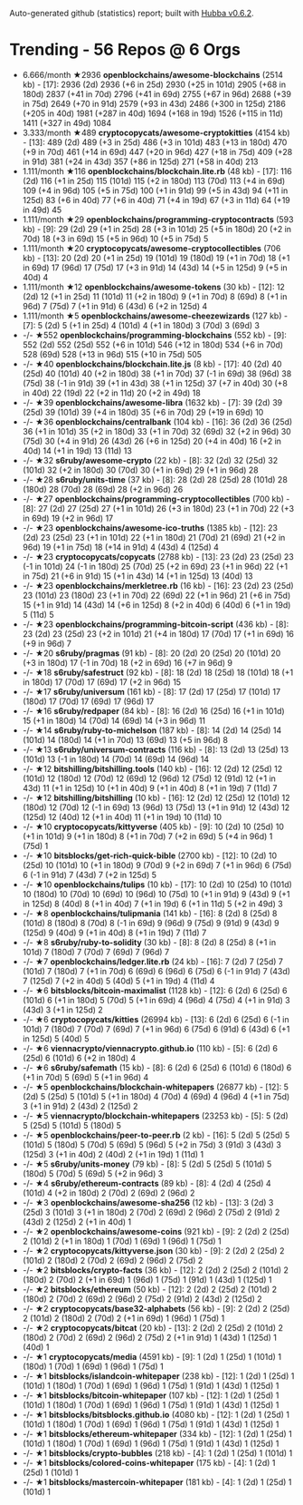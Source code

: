 Auto-generated github (statistics) report;
built with [Hubba v0.6.2](https://github.com/rubycoco/git/tree/master/hubba).


# Trending - 56 Repos @ 6 Orgs

- 6.666/month  ★2936 **openblockchains/awesome-blockchains** (2514 kb) - [17]: 2936 (2d) 2936 (+6 in 25d) 2930 (+25 in 101d) 2905 (+68 in 180d) 2837 (+41 in 70d) 2796 (+41 in 69d) 2755 (+67 in 96d) 2688 (+39 in 75d) 2649 (+70 in 91d) 2579 (+93 in 43d) 2486 (+300 in 125d) 2186 (+205 in 40d) 1981 (+287 in 40d) 1694 (+168 in 19d) 1526 (+115 in 11d) 1411 (+327 in 49d) 1084
- 3.333/month  ★489 **cryptocopycats/awesome-cryptokitties** (4154 kb) - [13]: 489 (2d) 489 (+3 in 25d) 486 (+3 in 101d) 483 (+13 in 180d) 470 (+9 in 70d) 461 (+14 in 69d) 447 (+20 in 96d) 427 (+18 in 75d) 409 (+28 in 91d) 381 (+24 in 43d) 357 (+86 in 125d) 271 (+58 in 40d) 213
- 1.111/month  ★116 **openblockchains/blockchain.lite.rb** (48 kb) - [17]: 116 (2d) 116 (+1 in 25d) 115 (101d) 115 (+2 in 180d) 113 (70d) 113 (+4 in 69d) 109 (+4 in 96d) 105 (+5 in 75d) 100 (+1 in 91d) 99 (+5 in 43d) 94 (+11 in 125d) 83 (+6 in 40d) 77 (+6 in 40d) 71 (+4 in 19d) 67 (+3 in 11d) 64 (+19 in 49d) 45
- 1.111/month  ★29 **openblockchains/programming-cryptocontracts** (593 kb) - [9]: 29 (2d) 29 (+1 in 25d) 28 (+3 in 101d) 25 (+5 in 180d) 20 (+2 in 70d) 18 (+3 in 69d) 15 (+5 in 96d) 10 (+5 in 75d) 5
- 1.111/month  ★20 **cryptocopycats/awesome-cryptocollectibles** (706 kb) - [13]: 20 (2d) 20 (+1 in 25d) 19 (101d) 19 (180d) 19 (+1 in 70d) 18 (+1 in 69d) 17 (96d) 17 (75d) 17 (+3 in 91d) 14 (43d) 14 (+5 in 125d) 9 (+5 in 40d) 4
- 1.111/month  ★12 **openblockchains/awesome-tokens** (30 kb) - [12]: 12 (2d) 12 (+1 in 25d) 11 (101d) 11 (+2 in 180d) 9 (+1 in 70d) 8 (69d) 8 (+1 in 96d) 7 (75d) 7 (+1 in 91d) 6 (43d) 6 (+2 in 125d) 4
- 1.111/month  ★5 **openblockchains/awesome-cheezewizards** (127 kb) - [7]: 5 (2d) 5 (+1 in 25d) 4 (101d) 4 (+1 in 180d) 3 (70d) 3 (69d) 3
-  -/-  ★552 **openblockchains/programming-blockchains** (552 kb) - [9]: 552 (2d) 552 (25d) 552 (+6 in 101d) 546 (+12 in 180d) 534 (+6 in 70d) 528 (69d) 528 (+13 in 96d) 515 (+10 in 75d) 505
-  -/-  ★40 **openblockchains/blockchain.lite.js** (8 kb) - [17]: 40 (2d) 40 (25d) 40 (101d) 40 (+2 in 180d) 38 (+1 in 70d) 37 (-1 in 69d) 38 (96d) 38 (75d) 38 (-1 in 91d) 39 (+1 in 43d) 38 (+1 in 125d) 37 (+7 in 40d) 30 (+8 in 40d) 22 (19d) 22 (+2 in 11d) 20 (+2 in 49d) 18
-  -/-  ★39 **openblockchains/awesome-libra** (1632 kb) - [7]: 39 (2d) 39 (25d) 39 (101d) 39 (+4 in 180d) 35 (+6 in 70d) 29 (+19 in 69d) 10
-  -/-  ★36 **openblockchains/centralbank** (104 kb) - [16]: 36 (2d) 36 (25d) 36 (+1 in 101d) 35 (+2 in 180d) 33 (+1 in 70d) 32 (69d) 32 (+2 in 96d) 30 (75d) 30 (+4 in 91d) 26 (43d) 26 (+6 in 125d) 20 (+4 in 40d) 16 (+2 in 40d) 14 (+1 in 19d) 13 (11d) 13
-  -/-  ★32 **s6ruby/awesome-crypto** (22 kb) - [8]: 32 (2d) 32 (25d) 32 (101d) 32 (+2 in 180d) 30 (70d) 30 (+1 in 69d) 29 (+1 in 96d) 28
-  -/-  ★28 **s6ruby/units-time** (37 kb) - [8]: 28 (2d) 28 (25d) 28 (101d) 28 (180d) 28 (70d) 28 (69d) 28 (+2 in 96d) 26
-  -/-  ★27 **openblockchains/programming-cryptocollectibles** (700 kb) - [8]: 27 (2d) 27 (25d) 27 (+1 in 101d) 26 (+3 in 180d) 23 (+1 in 70d) 22 (+3 in 69d) 19 (+2 in 96d) 17
-  -/-  ★23 **openblockchains/awesome-ico-truths** (1385 kb) - [12]: 23 (2d) 23 (25d) 23 (+1 in 101d) 22 (+1 in 180d) 21 (70d) 21 (69d) 21 (+2 in 96d) 19 (+1 in 75d) 18 (+14 in 91d) 4 (43d) 4 (125d) 4
-  -/-  ★23 **cryptocopycats/copycats** (2788 kb) - [13]: 23 (2d) 23 (25d) 23 (-1 in 101d) 24 (-1 in 180d) 25 (70d) 25 (+2 in 69d) 23 (+1 in 96d) 22 (+1 in 75d) 21 (+6 in 91d) 15 (+1 in 43d) 14 (+1 in 125d) 13 (40d) 13
-  -/-  ★23 **openblockchains/merkletree.rb** (16 kb) - [16]: 23 (2d) 23 (25d) 23 (101d) 23 (180d) 23 (+1 in 70d) 22 (69d) 22 (+1 in 96d) 21 (+6 in 75d) 15 (+1 in 91d) 14 (43d) 14 (+6 in 125d) 8 (+2 in 40d) 6 (40d) 6 (+1 in 19d) 5 (11d) 5
-  -/-  ★23 **openblockchains/programming-bitcoin-script** (436 kb) - [8]: 23 (2d) 23 (25d) 23 (+2 in 101d) 21 (+4 in 180d) 17 (70d) 17 (+1 in 69d) 16 (+9 in 96d) 7
-  -/-  ★20 **s6ruby/pragmas** (91 kb) - [8]: 20 (2d) 20 (25d) 20 (101d) 20 (+3 in 180d) 17 (-1 in 70d) 18 (+2 in 69d) 16 (+7 in 96d) 9
-  -/-  ★18 **s6ruby/safestruct** (92 kb) - [8]: 18 (2d) 18 (25d) 18 (101d) 18 (+1 in 180d) 17 (70d) 17 (69d) 17 (+2 in 96d) 15
-  -/-  ★17 **s6ruby/universum** (161 kb) - [8]: 17 (2d) 17 (25d) 17 (101d) 17 (180d) 17 (70d) 17 (69d) 17 (96d) 17
-  -/-  ★16 **s6ruby/redpaper** (84 kb) - [8]: 16 (2d) 16 (25d) 16 (+1 in 101d) 15 (+1 in 180d) 14 (70d) 14 (69d) 14 (+3 in 96d) 11
-  -/-  ★14 **s6ruby/ruby-to-michelson** (187 kb) - [8]: 14 (2d) 14 (25d) 14 (101d) 14 (180d) 14 (+1 in 70d) 13 (69d) 13 (+5 in 96d) 8
-  -/-  ★13 **s6ruby/universum-contracts** (116 kb) - [8]: 13 (2d) 13 (25d) 13 (101d) 13 (-1 in 180d) 14 (70d) 14 (69d) 14 (96d) 14
-  -/-  ★12 **bitshilling/bitshilling.tools** (140 kb) - [16]: 12 (2d) 12 (25d) 12 (101d) 12 (180d) 12 (70d) 12 (69d) 12 (96d) 12 (75d) 12 (91d) 12 (+1 in 43d) 11 (+1 in 125d) 10 (+1 in 40d) 9 (+1 in 40d) 8 (+1 in 19d) 7 (11d) 7
-  -/-  ★12 **bitshilling/bitshilling** (10 kb) - [16]: 12 (2d) 12 (25d) 12 (101d) 12 (180d) 12 (70d) 12 (-1 in 69d) 13 (96d) 13 (75d) 13 (+1 in 91d) 12 (43d) 12 (125d) 12 (40d) 12 (+1 in 40d) 11 (+1 in 19d) 10 (11d) 10
-  -/-  ★10 **cryptocopycats/kittyverse** (405 kb) - [9]: 10 (2d) 10 (25d) 10 (+1 in 101d) 9 (+1 in 180d) 8 (+1 in 70d) 7 (+2 in 69d) 5 (+4 in 96d) 1 (75d) 1
-  -/-  ★10 **bitsblocks/get-rich-quick-bible** (2700 kb) - [12]: 10 (2d) 10 (25d) 10 (101d) 10 (+1 in 180d) 9 (70d) 9 (+2 in 69d) 7 (+1 in 96d) 6 (75d) 6 (-1 in 91d) 7 (43d) 7 (+2 in 125d) 5
-  -/-  ★10 **openblockchains/tulips** (10 kb) - [17]: 10 (2d) 10 (25d) 10 (101d) 10 (180d) 10 (70d) 10 (69d) 10 (96d) 10 (75d) 10 (+1 in 91d) 9 (43d) 9 (+1 in 125d) 8 (40d) 8 (+1 in 40d) 7 (+1 in 19d) 6 (+1 in 11d) 5 (+2 in 49d) 3
-  -/-  ★8 **openblockchains/tulipmania** (141 kb) - [16]: 8 (2d) 8 (25d) 8 (101d) 8 (180d) 8 (70d) 8 (-1 in 69d) 9 (96d) 9 (75d) 9 (91d) 9 (43d) 9 (125d) 9 (40d) 9 (+1 in 40d) 8 (+1 in 19d) 7 (11d) 7
-  -/-  ★8 **s6ruby/ruby-to-solidity** (30 kb) - [8]: 8 (2d) 8 (25d) 8 (+1 in 101d) 7 (180d) 7 (70d) 7 (69d) 7 (96d) 7
-  -/-  ★7 **openblockchains/ledger.lite.rb** (24 kb) - [16]: 7 (2d) 7 (25d) 7 (101d) 7 (180d) 7 (+1 in 70d) 6 (69d) 6 (96d) 6 (75d) 6 (-1 in 91d) 7 (43d) 7 (125d) 7 (+2 in 40d) 5 (40d) 5 (+1 in 19d) 4 (11d) 4
-  -/-  ★6 **bitsblocks/bitcoin-maximalist** (1128 kb) - [12]: 6 (2d) 6 (25d) 6 (101d) 6 (+1 in 180d) 5 (70d) 5 (+1 in 69d) 4 (96d) 4 (75d) 4 (+1 in 91d) 3 (43d) 3 (+1 in 125d) 2
-  -/-  ★6 **cryptocopycats/kitties** (26994 kb) - [13]: 6 (2d) 6 (25d) 6 (-1 in 101d) 7 (180d) 7 (70d) 7 (69d) 7 (+1 in 96d) 6 (75d) 6 (91d) 6 (43d) 6 (+1 in 125d) 5 (40d) 5
-  -/-  ★6 **viennacrypto/viennacrypto.github.io** (110 kb) - [5]: 6 (2d) 6 (25d) 6 (101d) 6 (+2 in 180d) 4
-  -/-  ★6 **s6ruby/safemath** (15 kb) - [8]: 6 (2d) 6 (25d) 6 (101d) 6 (180d) 6 (+1 in 70d) 5 (69d) 5 (+1 in 96d) 4
-  -/-  ★5 **openblockchains/blockchain-whitepapers** (26877 kb) - [12]: 5 (2d) 5 (25d) 5 (101d) 5 (+1 in 180d) 4 (70d) 4 (69d) 4 (96d) 4 (+1 in 75d) 3 (+1 in 91d) 2 (43d) 2 (125d) 2
-  -/-  ★5 **viennacrypto/blockchain-whitepapers** (23253 kb) - [5]: 5 (2d) 5 (25d) 5 (101d) 5 (180d) 5
-  -/-  ★5 **openblockchains/peer-to-peer.rb** (2 kb) - [16]: 5 (2d) 5 (25d) 5 (101d) 5 (180d) 5 (70d) 5 (69d) 5 (96d) 5 (+2 in 75d) 3 (91d) 3 (43d) 3 (125d) 3 (+1 in 40d) 2 (40d) 2 (+1 in 19d) 1 (11d) 1
-  -/-  ★5 **s6ruby/units-money** (79 kb) - [8]: 5 (2d) 5 (25d) 5 (101d) 5 (180d) 5 (70d) 5 (69d) 5 (+2 in 96d) 3
-  -/-  ★4 **s6ruby/ethereum-contracts** (89 kb) - [8]: 4 (2d) 4 (25d) 4 (101d) 4 (+2 in 180d) 2 (70d) 2 (69d) 2 (96d) 2
-  -/-  ★3 **openblockchains/awesome-sha256** (12 kb) - [13]: 3 (2d) 3 (25d) 3 (101d) 3 (+1 in 180d) 2 (70d) 2 (69d) 2 (96d) 2 (75d) 2 (91d) 2 (43d) 2 (125d) 2 (+1 in 40d) 1
-  -/-  ★2 **openblockchains/awesome-coins** (921 kb) - [9]: 2 (2d) 2 (25d) 2 (101d) 2 (+1 in 180d) 1 (70d) 1 (69d) 1 (96d) 1 (75d) 1
-  -/-  ★2 **cryptocopycats/kittyverse.json** (30 kb) - [9]: 2 (2d) 2 (25d) 2 (101d) 2 (180d) 2 (70d) 2 (69d) 2 (96d) 2 (75d) 2
-  -/-  ★2 **bitsblocks/crypto-facts** (36 kb) - [12]: 2 (2d) 2 (25d) 2 (101d) 2 (180d) 2 (70d) 2 (+1 in 69d) 1 (96d) 1 (75d) 1 (91d) 1 (43d) 1 (125d) 1
-  -/-  ★2 **bitsblocks/ethereum** (50 kb) - [12]: 2 (2d) 2 (25d) 2 (101d) 2 (180d) 2 (70d) 2 (69d) 2 (96d) 2 (75d) 2 (91d) 2 (43d) 2 (125d) 2
-  -/-  ★2 **cryptocopycats/base32-alphabets** (56 kb) - [9]: 2 (2d) 2 (25d) 2 (101d) 2 (180d) 2 (70d) 2 (+1 in 69d) 1 (96d) 1 (75d) 1
-  -/-  ★2 **cryptocopycats/bitcat** (20 kb) - [13]: 2 (2d) 2 (25d) 2 (101d) 2 (180d) 2 (70d) 2 (69d) 2 (96d) 2 (75d) 2 (+1 in 91d) 1 (43d) 1 (125d) 1 (40d) 1
-  -/-  ★1 **cryptocopycats/media** (4591 kb) - [9]: 1 (2d) 1 (25d) 1 (101d) 1 (180d) 1 (70d) 1 (69d) 1 (96d) 1 (75d) 1
-  -/-  ★1 **bitsblocks/islandcoin-whitepaper** (238 kb) - [12]: 1 (2d) 1 (25d) 1 (101d) 1 (180d) 1 (70d) 1 (69d) 1 (96d) 1 (75d) 1 (91d) 1 (43d) 1 (125d) 1
-  -/-  ★1 **bitsblocks/bitcoin-whitepaper** (107 kb) - [12]: 1 (2d) 1 (25d) 1 (101d) 1 (180d) 1 (70d) 1 (69d) 1 (96d) 1 (75d) 1 (91d) 1 (43d) 1 (125d) 1
-  -/-  ★1 **bitsblocks/bitsblocks.github.io** (4080 kb) - [12]: 1 (2d) 1 (25d) 1 (101d) 1 (180d) 1 (70d) 1 (69d) 1 (96d) 1 (75d) 1 (91d) 1 (43d) 1 (125d) 1
-  -/-  ★1 **bitsblocks/ethereum-whitepaper** (334 kb) - [12]: 1 (2d) 1 (25d) 1 (101d) 1 (180d) 1 (70d) 1 (69d) 1 (96d) 1 (75d) 1 (91d) 1 (43d) 1 (125d) 1
-  -/-  ★1 **bitsblocks/crypto-bubbles** (218 kb) - [4]: 1 (2d) 1 (25d) 1 (101d) 1
-  -/-  ★1 **bitsblocks/colored-coins-whitepaper** (175 kb) - [4]: 1 (2d) 1 (25d) 1 (101d) 1
-  -/-  ★1 **bitsblocks/mastercoin-whitepaper** (181 kb) - [4]: 1 (2d) 1 (25d) 1 (101d) 1
